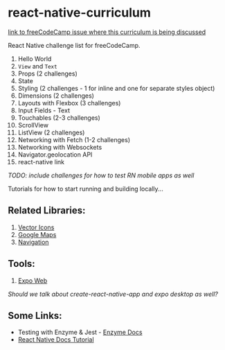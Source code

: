 # react-native-curriculum
[link to freeCodeCamp issue where this curriculum is being discussed](https://github.com/freeCodeCamp/freeCodeCamp/issues/14595)

React Native challenge list for freeCodeCamp.

1. Hello World
1. `View` and `Text`
1. Props (2 challenges)
1. State
1. Styling (2 challenges - 1 for inline and one for separate styles object)
1. Dimensions (2 challenges)
1. Layouts with Flexbox (3 challenges)
1. Input Fields - Text
1. Touchables (2-3 challenges)
1. ScrollView
1. ListView (2 challenges)
1. Networking with Fetch (1-2 challenges)
1. Networking with Websockets
1. Navigator.geolocation API
1. react-native link

*TODO: include challenges for how to test RN mobile apps as well*

Tutorials for how to start running and building locally...

## Related Libraries:

1. [Vector Icons](https://github.com/oblador/react-native-vector-icons)
1. [Google Maps](https://github.com/airbnb/react-native-maps)
1. [Navigation](https://github.com/wix/react-native-navigation)

## Tools:

1. [Expo Web](https://snack.expo.io/)

*Should we talk about create-react-native-app and expo desktop as well?*

## Some Links:

* Testing with Enzyme & Jest - [Enzyme Docs](http://airbnb.io/enzyme/docs/guides/react-native.html)
* [React Native Docs Tutorial](https://facebook.github.io/react-native/docs/tutorial.html)
